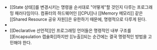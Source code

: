 - [[State 상태]]를 변경시키는 명령을 순서대로 "어떻게"할 것인지 다루는 프로그래밍 패러다임이다. 컴퓨터의 하드웨어인 [[CPU]]나 [[Memory 메모리]] 같은 [[Shared Resource 공유 자원]]은 유한하기 때문에, 명령적으로 다루게 된다.
-
- [[Declarative 선언적]]인 프로그래밍 언어들은 명령적인 내부 구조를 [[Encapsulation 캡슐화]]하지만 [[누출]]되는 순간에는 결국 명령적인 방법을 고민해야 한다.